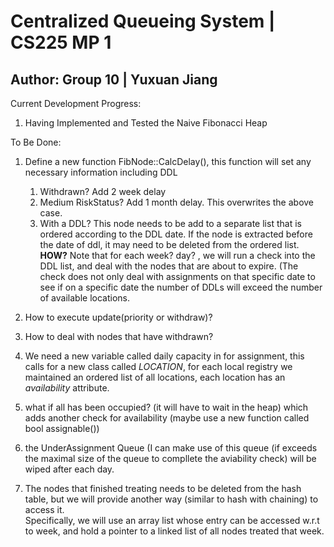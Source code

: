 # Centralized Queueing System | CS225 MP 1
## Author: Group 10 | Yuxuan Jiang

Current Development Progress:
1. Having Implemented and Tested the Naive Fibonacci Heap

To Be Done:
1. Define a new function FibNode::CalcDelay(), this function will set any necessary information including DDL
    1. Withdrawn? Add 2 week delay
    2. Medium RiskStatus? Add 1 month delay. This overwrites the above case.
    3. With a DDL? This node needs to be add to a separate list that is ordered according to the DDL date. If the node is extracted before the date of ddl, it may need to be deleted from the ordered list. **HOW?**
      Note that for each week? day? , we will run a check into the DDL list, and deal with the nodes that are about to expire. (The check does not only deal with assignments on that specific date to see if on a specific date the number of DDLs will exceed the number of available locations.

2. How to execute update(priority or withdraw)?

3. How to deal with nodes that have withdrawn? 

4. We need a new variable called daily capacity in for assignment, this calls for a new class called $LOCATION$, for each local registry we maintained an ordered list of all locations, each location has an $availability$ attribute.


5. what if all has been occupied? (it will have to wait in the heap) which adds another check for availability (maybe use a new function called bool assignable()) 


6. the UnderAssignment Queue (I can make use of this queue (if exceeds the maximal size of the queue to compllete the aviability check) will be wiped after each day.

7. The nodes that finished treating needs to be deleted from the hash table, but we will provide another way (similar to hash with chaining) to access it.  
    Specifically, we will use an array list whose entry can be accessed w.r.t to week, and hold a pointer to a linked list of all nodes treated that week.